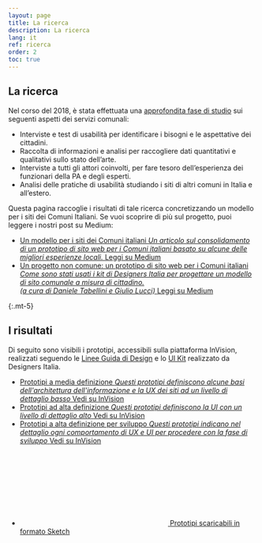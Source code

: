 ```yaml
---
layout: page
title: La ricerca
description: La ricerca
lang: it
ref: ricerca
order: 2
toc: true
---
```


## La ricerca

Nel corso del 2018, è stata effettuata una [approfondita fase di studio](https://docs.italia.it/italia/designers-italia/design-comuni-docs/it/stabile/attivit%C3%A0-di-ricerca.html) sui seguenti aspetti dei servizi comunali:

- Interviste e test di usabilità per identificare i bisogni e le aspettative dei cittadini.
- Raccolta di informazioni e analisi per raccogliere dati quantitativi e qualitativi sullo stato dell’arte.
- Interviste a tutti gli attori coinvolti, per fare tesoro dell’esperienza dei funzionari della PA e degli esperti.
- Analisi delle pratiche di usabilità studiando i siti di altri comuni in Italia e all’estero.

Questa pagina raccoglie i risultati di tale ricerca concretizzando un modello per i siti dei Comuni Italiani. Se vuoi scoprire di più sul progetto, puoi leggere i nostri post su Medium:

<div class="it-list-wrapper">
  <ul class="it-list">
    <li>
      <a href="https://medium.com/team-per-la-trasformazione-digitale/modello-standard-sito-web-comuni-design-prototipo-mobile-first-open-source-organizzazione-contenuti-38b330e695a1" target="_blank">
        <div class="it-right-zone">
          <span class="text">Un modello per i siti dei Comuni italiani
            <em>Un articolo sul consolidamento di un prototipo di sito web per i Comuni italiani basato su alcune delle migliori esperienze locali.</em>
          </span>
          <span class="it-multiple"><span class="metadata">Leggi su Medium</span></span>
        </div>
      </a>
    </li>
    <li>
      <a href="https://medium.com/designers-italia/un-progetto-non-comune-175f1fe8cab5" target="_blank">
        <div class="it-right-zone">
          <span class="text">Un progetto non comune: un prototipo di sito web per i Comuni italiani
            <em>Come sono stati usati i kit di Designers Italia per progettare un modello di sito comunale a misura di cittadino. <br/>(a cura di Daniele Tabellini e Giulio Lucci)</em>
          </span>
          <span class="it-multiple"><span class="metadata">Leggi su Medium</span></span>
        </div>
      </a>
    </li>
  </ul>
</div>

{:.mt-5}
## I risultati

Di seguito sono visibili i prototipi, accessibili sulla piattaforma InVision, realizzati seguendo le [Linee Guida di Design](https://docs.italia.it/italia/designers-italia/design-linee-guida-docs/) e lo [UI Kit](https://github.com/italia/design-ui-kit) realizzato da Designers Italia.

<div class="it-list-wrapper">
  <ul class="it-list">
    <li>
      <a href="https://invis.io/KNL7CMVY67P" target="_blank">
        <div class="it-right-zone">
          <span class="text">Prototipi a media definizione
            <em>Questi prototipi definiscono alcune basi dell'architettura dell'informazione e la UX dei siti ad un livello di dettaglio basso</em>
          </span>
          <span class="it-multiple"><span class="metadata">Vedi su InVision</span></span>
        </div>
      </a>
    </li>
    <li>
      <a href="https://invis.io/Q2OTF1RMNUB" target="_blank">
        <div class="it-right-zone">
          <span class="text">Prototipi ad alta definizione
            <em>Questi prototipi definiscono la UI con un livello di dettaglio alto</em>
          </span>
          <span class="it-multiple"><span class="metadata">Vedi su InVision</span></span>
        </div>
      </a>
    </li>
    <li>
      <a href="https://invis.io/9FL7CESJ8ZU" target="_blank">
        <div class="it-right-zone">
          <span class="text">Prototipi a alta definizione per sviluppo
            <em>Questi prototipi indicano nel dettaglio ogni comportamento di UX e  UI per procedere con la fase di sviluppo</em>
          </span>
          <span class="it-multiple"><span class="metadata">Vedi su InVision</span></span>
        </div>
      </a>
    </li>
  </ul>
</div>


<div class="link-list-wrapper mt-4">
  <ul class="link-list">
    <li><a class="list-item active icon-left" href="https://github.com/italia/design-comuni-prototipi">
        <svg class="icon icon-primary"><use xlink:href="{{ site.baseurl }}/assets/bootstrap-italia/dist/svg/sprite.svg#it-chevron-right"></use></svg>
        <span>Prototipi scaricabili in formato Sketch</span>
    </a></li>
  </ul>
</div>

